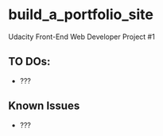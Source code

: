 # build_a_portfolio_site
Udacity Front-End Web Developer Project #1

## TO DOs:
- ???

## Known Issues
- ???